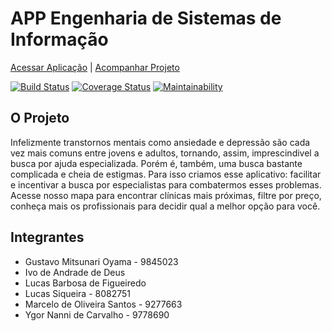 # APP Engenharia de Sistemas de Informação 
[Acessar Aplicação](https://eng-si.herokuapp.com) | [Acompanhar Projeto](https://www.pivotaltracker.com/n/projects/2465847)

[![Build Status](https://travis-ci.org/Siqs/eng_si.svg?branch=master)](https://travis-ci.org/Siqs/eng_si) [![Coverage Status](https://coveralls.io/repos/github/Siqs/eng_si/badge.svg?branch=master)](https://coveralls.io/github/Siqs/eng_si?branch=master) [![Maintainability](https://api.codeclimate.com/v1/badges/a99a88d28ad37a79dbf6/maintainability)](https://codeclimate.com/github/Siqs/eng_si/maintainability)

## O Projeto

Infelizmente transtornos mentais como ansiedade e depressão são cada vez mais comuns entre jovens e adultos, tornando, assim, imprescindivel a busca por ajuda especializada.
Porém é, também, uma busca bastante complicada e cheia de estigmas. Para isso criamos esse aplicativo: facilitar e incentivar a busca por especialistas para combatermos esses problemas.
Acesse nosso mapa para encontrar clínicas mais próximas, filtre por preço, conheça mais os profissionais para decidir qual a melhor opção para você.

## Integrantes

- Gustavo Mitsunari Oyama - 9845023
- Ivo de Andrade de Deus
- Lucas Barbosa de Figueiredo
- Lucas Siqueira - 8082751
- Marcelo de Oliveira Santos - 9277663
- Ygor Nanni de Carvalho - 9778690
